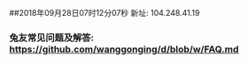 ##2018年09月28日07时12分07秒 新址: 104.248.41.19
### 兔友常见问题及解答: https://github.com/wanggonging/d/blob/w/FAQ.md
